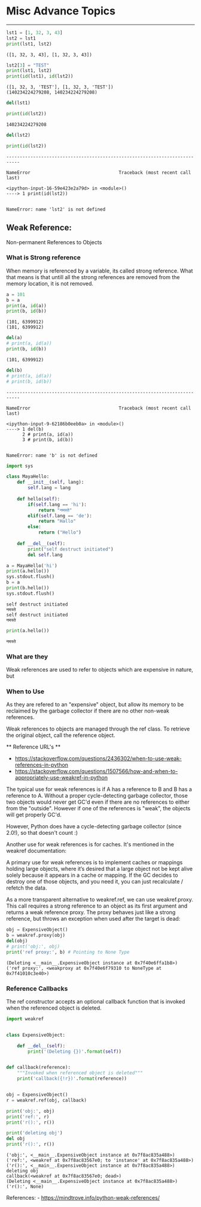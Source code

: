 
# Misc Advance Topics
----


```python
lst1 = [1, 32, 3, 43]
lst2 = lst1
print(lst1, lst2)
```

    ([1, 32, 3, 43], [1, 32, 3, 43])



```python
lst2[3] = "TEST"
print(lst1, lst2)
print(id(lst1), id(lst2))
```

    ([1, 32, 3, 'TEST'], [1, 32, 3, 'TEST'])
    (140234224279208, 140234224279208)



```python
del(lst1)
```


```python
print(id(lst2))
```

    140234224279208



```python
del(lst2)
```


```python
print(id(lst2))
```


    ---------------------------------------------------------------------------

    NameError                                 Traceback (most recent call last)

    <ipython-input-16-59e423e2a79d> in <module>()
    ----> 1 print(id(lst2))
    

    NameError: name 'lst2' is not defined


## Weak Reference: 
Non-permanent References to Objects

### What is Strong reference

When memory is referenced by a variable, its called strong reference. What that means is that untill all the strong references are removed from the memory location, it is not removed.


```python
a = 101
b = a
print(a, id(a))
print(b, id(b))
```

    (101, 6399912)
    (101, 6399912)



```python
del(a)
# print(a, id(a))
print(b, id(b))
```

    (101, 6399912)



```python
del(b)
# print(a, id(a))
# print(b, id(b))
```


    ---------------------------------------------------------------------------

    NameError                                 Traceback (most recent call last)

    <ipython-input-9-62186b0eeb0a> in <module>()
    ----> 1 del(b)
          2 # print(a, id(a))
          3 # print(b, id(b))


    NameError: name 'b' is not defined



```python
import sys

class MayaHello:
    def __init__(self, lang):
        self.lang = lang
    
    def hello(self):
        if(self.lang == 'hi'):
            return "नमस्ते"
        elif(self.lang == 'de'):
            return "Hallo"
        else:
            return ("Hello")
    
    def __del__(self):
        print("self destruct initiated")
        del self.lang

a = MayaHello('hi')
print(a.hello())
sys.stdout.flush()
b = a 
print(b.hello()) 
sys.stdout.flush()
```

    self destruct initiated
    नमस्ते
    self destruct initiated
    नमस्ते



```python
print(a.hello())
```

    नमस्ते


### What are they

Weak references are used to refer to objects which are expensive in nature, but 

### When to Use 
As they are refered to an "expensive" object, but allow its memory to be reclaimed by the garbage collector if there are no other non-weak references.

Weak references to objects are managed through the ref class. To retrieve the original object, call the reference object.

** Reference URL's **
- https://stackoverflow.com/questions/2436302/when-to-use-weak-references-in-python
- https://stackoverflow.com/questions/1507566/how-and-when-to-appropriately-use-weakref-in-python


The typical use for weak references is if A has a reference to B and B has a reference to A. Without a proper cycle-detecting garbage collector, those two objects would never get GC'd even if there are no references to either from the "outside". However if one of the references is "weak", the objects will get properly GC'd.

However, Python does have a cycle-detecting garbage collector (since 2.0!), so that doesn't count :)

Another use for weak references is for caches. It's mentioned in the weakref documentation:

A primary use for weak references is to implement caches or mappings holding large objects, where it’s desired that a large object not be kept alive solely because it appears in a cache or mapping.
If the GC decides to destroy one of those objects, and you need it, you can just recalculate / refetch the data.

As a more transparent alternative to weakref.ref, we can use weakref.proxy. This call requires a strong reference to an object as its first argument and returns a weak reference proxy. The proxy behaves just like a strong reference, but throws an exception when used after the target is dead:


```python
obj = ExpensiveObject()
b = weakref.proxy(obj)
del(obj)
# print('obj:', obj)
print('ref proxy:', b) # Pointing to None Type
```

    (Deleting <__main__.ExpensiveObject instance at 0x7f40e6ffa1b8>)
    ('ref proxy:', <weakproxy at 0x7f40e6f79310 to NoneType at 0x7f41010c3e40>)


### Reference Callbacks

The ref constructor accepts an optional callback function that is invoked when the referenced object is deleted.




```python
import weakref


class ExpensiveObject:

    def __del__(self):
        print('(Deleting {})'.format(self))


def callback(reference):
    """Invoked when referenced object is deleted"""
    print('callback({!r})'.format(reference))


obj = ExpensiveObject()
r = weakref.ref(obj, callback)

print('obj:', obj)
print('ref:', r)
print('r():', r())

print('deleting obj')
del obj
print('r():', r())
```

    ('obj:', <__main__.ExpensiveObject instance at 0x7f8ac835a488>)
    ('ref:', <weakref at 0x7f8ac83567e0; to 'instance' at 0x7f8ac835a488>)
    ('r():', <__main__.ExpensiveObject instance at 0x7f8ac835a488>)
    deleting obj
    callback(<weakref at 0x7f8ac83567e0; dead>)
    (Deleting <__main__.ExpensiveObject instance at 0x7f8ac835a488>)
    ('r():', None)


References:
    - https://mindtrove.info/python-weak-references/
